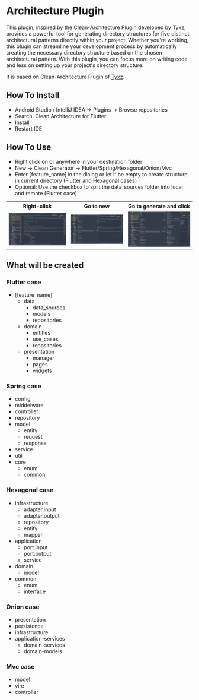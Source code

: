 # Architecture Plugin

<!-- Plugin description -->
This plugin, inspired by the Clean-Architecture Plugin developed by Tyxz, provides a powerful tool for generating directory structures for five distinct architectural patterns directly within your project. Whether you're working, this plugin can streamline your development process by automatically creating the necessary directory structure based on the chosen architectural pattern. With this plugin, you can focus more on writing code and less on setting up your project's directory structure.

It is based on Clean-Architecture Plugin of [Tyxz](https://github.com/Tyxz/clean_architecture_plugin).
<!-- Plugin description end -->

## How To Install
- Android Studio / IntelliJ IDEA -> Plugins -> Browse repositories
- Search: Clean Architecture for Flutter
- Install
- Restart IDE

## How To Use
- Right click on or anywhere in your destination folder
- New -> Clean Generator -> Flutter/Spring/Hexagonal/Onion/Mvc
- Enter [feature_name] in the dialog or let it be empty to create structure in current directory (Flutter and Hexagonal cases)
- Optional: Use the checkbox to split the data_sources folder into local and remote (Flutter case)

| Right-click                           | Go to new                             | Go to generate and click              |
|---------------------------------------|---------------------------------------|---------------------------------------|
| ![context menu](/asset/01-Screen.png) | ![context menu](/asset/02-Screen.png) | ![context menu](/asset/03-Screen.png) |

## What will be created

### Flutter case
- [feature_name]
    - data
        - data_sources
        - models
        - repositories
    - domain
        - entities
        - use_cases
        - repositories
    - presentation
        - manager
        - pages
        - widgets

### Spring case
- config
- middelware
- controller
- repository
- model
  - entity
  - request
  - response
- service
- util
- core
  - enum
  - common

### Hexagonal case
- infrastructure
  - adapter.input
  - adapter.output
  - repository
  - entity
  - mapper
- application
  - port.input
  - port.output
  - service
- domain
  - model
- common
  - enum
  - interface

### Onion case
- presentation
- persistence
- infrastructure
- application-services
    - domain-services
    - domain-models

### Mvc case
- model
- vire
- controller
